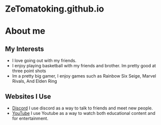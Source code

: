 # ZeTomatoking.github.io
# About me
## My Interests 
- I love going out with my friends.
- I enjoy playing basketball with my friends and brother. Im pretty good at three point shots
- Im a pretty big gamer, I enjoy games such as Rainbow Six Seige, Marvel Rivals, And Elden Ring
## Websites I Use
- [Discord](https://discord.com) I use discord as a way to talk to friends and meet new people.
- [YouTube](https://www.youtube.com) I use Youtube as a way to watch both educational content and for entertainment.
